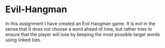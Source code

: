# Evil-Hangman

In this assignment I have created an Evil Hangman game. It is evil in the sense that it does not choose a word ahead of time, but rather tries to ensure that the player will lose by keeping the most possible target words using linked lists.

